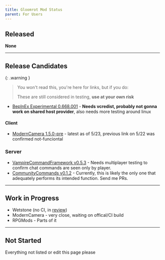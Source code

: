 ```yaml
---
title: Gloomrot Mod Status
parent: For Users
---
```


## Released
**None**

---

## Release Candidates

{: .warning }
> You won't read this, you're here for links, but if you do:
>
> These are still considered in testing, **use at your own risk**

- [BepInEx Experimental 0.668.001](https://github.com/decaprime/VRising-Modding/releases/tag/0.668.001) - **Needs vcredist, probably not gonna work on shared host provider**, also needs more testing around linux

#### Client
- [ModernCamera 1.5.0-pre](https://github.com/v-rising/ModernCamera/releases/tag/ModernCamera-v1.5.0-pre) - latest as of 5/23, previous link on 5/22 was confirmed not-funciontal

### Server
- [VampireCommandFramework v0.5.3](https://github.com/decaprime/VampireCommandFramework/releases/tag/v0.5.3) - Needs multiplayer testing to confirm chat commands are seen only by player.
- [CommunityCommands v0.1.2](https://github.com/decaprime/CommunityCommands/releases/tag/v0.1.2) - Currently, this is likely the only one that adequately performs its intended function. Send me PRs.

---

## Work in Progress
- Wetstone (no CI, in [review](https://github.com/molenzwiebel/Wetstone/pull/12))
- ModernCamera - very close, waiting on offical/CI build
- RPGMods - Parts of it

---

## Not Started
Everything not listed or edit this page please
